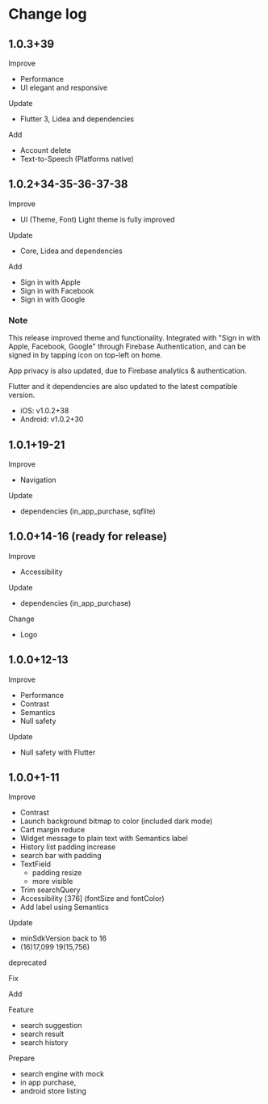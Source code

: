 # Change log

## 1.0.3+39

Improve

- Performance
- UI elegant and responsive

Update

- Flutter 3, Lidea and dependencies

Add

- Account delete
- Text-to-Speech (Platforms native)

## 1.0.2+34-35-36-37-38

Improve

- UI (Theme, Font) Light theme is fully improved

Update

- Core, Lidea and dependencies
  
Add

- Sign in with Apple
- Sign in with Facebook
- Sign in with Google

### Note

This release improved theme and functionality. Integrated with "Sign in with Apple, Facebook, Google" through Firebase Authentication, and can be signed in by tapping icon on top-left on home.

App privacy is also updated, due to Firebase analytics & authentication.

Flutter and it dependencies are also updated to the latest compatible version.

- iOS: v1.0.2+38
- Android: v1.0.2+30

## 1.0.1+19-21

Improve

- Navigation

Update

- dependencies (in_app_purchase, sqflite)

## 1.0.0+14-16 (ready for release)

Improve

- Accessibility

Update

- dependencies (in_app_purchase)

Change

- Logo

## 1.0.0+12-13

Improve

- Performance
- Contrast
- Semantics
- Null safety

Update

- Null safety with Flutter

## 1.0.0+1-11

Improve

- Contrast
- Launch background bitmap to color (included dark mode)
- Cart margin reduce
- Widget message to plain text with Semantics label
- History list padding increase
- search bar with padding
- TextField
  - padding resize
  - more visible
- Trim searchQuery
- Accessibility [376] (fontSize and fontColor)
- Add label using Semantics

Update

- minSdkVersion back to 16
- (16)17,099 19(15,756)

deprecated

Fix

Add

Feature

- search suggestion
- search result
- search history

Prepare

- search engine with mock
- in app purchase,
- android store listing
